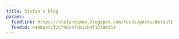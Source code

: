 ```yaml
---
title: Stefan's blog
params:
  feedlink: https://stefandimov.blogspot.com/feeds/posts/default
  feedid: 9448a45cf2c7982471b11b4f13700d53
---
```

